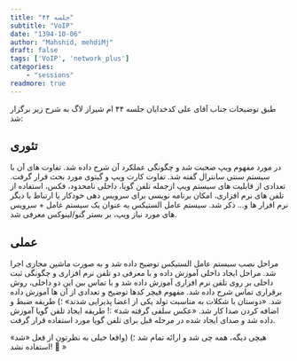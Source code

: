 ```yaml
---
title: "جلسه ۴۴"
subtitle: "VoIP"
date: "1394-10-06"
author: "Mahshid, mehdiMj"
draft: false
tags: ['VoIP', 'network_plus']
categories:
    - "sessions"
readmore: true
---
```

طبق توضیحات جناب آقای علی کدخدایان جلسه ۴۴ ام شیراز لاگ به شرح زیر برگزار شد: 

## تئوری
در مورد مفهوم ویپ صحبت شد و چگونگی عملکرد آن شرح داده شد. تفاوت های آن با سیستم سنتی سانترال گفته شد. تفاوت کارت ویپ و گیتوی مورد بحث قرار گرفت. تعدادی از قابلیت های سیستم ویپ ازجمله تلفن گویا، داخلی نامحدود، فکس، استفاده از تلفن های نرم افزاری، امکان برنامه نویسی برای سرویس دهی خودکار یا ارتباط با دیگر ‌نرم افزار ها و… ذکر شد. سیستم عامل الستیکس به عنوان یک سیستم عامل + سرویس های مورد نیاز ویپ، بر بستر
گنو/لینوکس معرفی شد. 

## عملی
مراحل نصب سیستم عامل الستیکس توضیح داده شد و به صورت ماشین مجازی اجرا شد. مراحل ایجاد داخلی آموزش داده و با معرفی دو تلفن نرم افزاری و چگونگی ثبت داخلی بر روی تلفن نرم افزاری آموزش داده شد و با تماس بین این دو داخلی، روش برقراری تماس شرح داده شد. مفهوم فیچر کدها توضیح و تعدادی از آن ها آموزش داده شد. «دوستان با شکلات به مناسبت تولد یکی از اعضا پذیرایی شدند» ؛) طریقه ضبط و اضافه کردن صدا کار شد. «عکس سلفی گرفته شد» :! طریقه ایجاد تلفن گویا آموزش داده شد و صدای ایجاد شده در مرحله قبل برای تلفن گویا مورد استفاده قرار گرفت. 

هیچی دیگه، همه چی شد و ارائه تمام شد ؛) (واقعا خیلی به نظرتون از فعل «شد» استفاده نشد! 🙂 »

<!--FIXME missing picture [![](../../img/9cbb4c0a-fdbb-11e6-86dd-a088b4d860141488289291.161138.jpg)](../../img/9cbb4c0a-fdbb-11e6-86dd-a088b4d860141488289291.161138.jpg)-->
